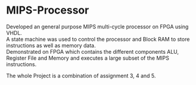 # MIPS-Processor
Developed an general purpose MIPS multi-cycle processor on FPGA using VHDL.  
A state machine was used to control the processor and Block RAM to store instructions as well as memory data.  
Demonstrated on FPGA which contains the different components ALU, Register File and Memory and executes a large subset of the MIPS instructions.  

The whole Project is a combination of assignment 3, 4 and 5.
